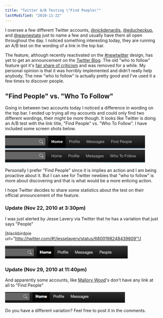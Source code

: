 ```yaml
---
title: "Twitter A/B Testing \"Find People\""
lastModified: "2010-11-22"
---
```


I oversee a few different Twitter accounts, [@nickdenardis](http://twitter.com/nickdenardis), [@educheckup](http://twitter.com/educheckup), and [@waynestate](http://twitter.com/waynestate) just to name a few and usually have them all open throughout the day. I noticed something interesting today, they are running an A/B test on the wording of a link in the top bar.

The feature, although recently reactivated on the [#newtwitter](http://search.twitter.com/search?q=%23newtwitter) design, has yet to get an announcement on the [Twitter Blog](http://blog.twitter.com/). The old "who to follow" feature got it's [fair share of criticism](http://powazek.com/posts/2616) and was removed for a while. My personal opinion is that it was horribly implemented and didn't really help anybody. The new "who to follow" is actually pretty good and I've used it a few times to discover people.

## "Find People" vs. "Who To Follow"

Going in between two accounts today I noticed a difference in wording on the top bar. I ended up trying all my accounts and could only find two different wordings, their might be more though. It looks like Twitter is doing an A/B test with the link title, "Find People" vs. "Who To Follow". I have included some screen shots below.

[![](/images/twitter-find.jpg "twitter-find")](http://nickdenardis.com/wp-content/uploads/2010/11/twitter-find.jpg)[![](/images/twitter-who.jpg "twitter-who")](http://nickdenardis.com/wp-content/uploads/2010/11/twitter-who.jpg)

Personally I prefer "Find People" since it is implies an action and I am being proactive about it. But I can see for Twitter newbies that "who to follow" is more about discovering and that is what would be a more enticing action.

I hope Twitter decides to share some statistics about the test on their official announcement of the feature.

### Update (Nov 22, 2010 at 3:30pm)

I was just alerted by Jesse Lavery via Twitter that he has a variation that just says "People"

\[blackbirdpie url="http://twitter.com/#!/jesselavery/status/6800198248439809"\]

[![](/images/scaled.png "scaled")](http://nickdenardis.com/wp-content/uploads/2010/11/scaled.png)

### Update (Nov 29, 2010 at 11:40pm)

And apparently some accounts, like [Mallory Wood](http://twitter.com/mallorywood)'s don't have any link at all to "Find People"

[![](/images/mallorywood-nolink.jpg "mallorywood-nolink")](http://nickdenardis.com/wp-content/uploads/2010/11/mallorywood-nolink.jpg)

Do you have a different variation? Feel free to post it in the comments.
